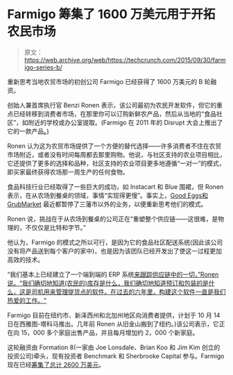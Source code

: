 # Farmigo 筹集了 1600 万美元用于开拓农民市场

> 原文：<https://web.archive.org/web/https://techcrunch.com/2015/09/30/farmigo-series-b/>

重新思考当地农贸市场的初创公司 Farmigo 已经获得了 1600 万美元的 B 轮融资。

创始人兼首席执行官 Benzi Ronen 表示，该公司最初为农民开发软件，但它的重点已经转移到消费者市场，在那里你可以订购新鲜农产品，然后从当地的“食品社区”，如附近的学校或办公室提取。(Farmigo 在 2011 年的 Disrupt 大会上推出了它的一款产品[。)](https://web.archive.org/web/20220520220228/https://beta.techcrunch.com/2011/09/12/farmigo-tapping-into-the-power-of-the-web-to-bring-you-fresh-veggies/)

Ronen 认为这为农贸市场提供了一个方便的替代选择——许多消费者不住在农贸市场附近，或者没有时间每周都去那里购物。他说，与社区支持的农业项目相比，它还提供了更多的选择和品种，社区支持的农业项目更多地遵循“一对一”的模式，即买家最终获得农场那一周生产的任何食物。

食品科技行业已经取得了一些巨大的成功，如 Instacart 和 Blue 围裙，但 Ronen 表示，在从农场到餐桌的领域，事情“实现得更慢”。事实上，[Good Eggs](https://web.archive.org/web/20220520220228/https://beta.techcrunch.com/2015/08/05/good-eggs-layoffs/)[和 GrubMarket](https://web.archive.org/web/20220520220228/https://beta.techcrunch.com/2015/09/18/farm-to-fridge-food-delivery-service-grubmarket-grabs-10m-series-a/) 最近都暂停了三藩市以外的业务，以便重新思考他们的模式。

Ronen 说，挑战在于从农场到餐桌的公司正在“重塑整个供应链——这很难，是物理的，不仅仅是比特和字节。”

他认为，Farmigo 的模式之所以可行，是因为它的食品社区配送系统(因此该公司没有将产品送到每个客户的家中)，也是因为该团队已经开发出了使这一过程更加高效的技术。

“我们基本上已经建立了一个端到端的 ERP 系统[来跟踪供应链中的一切，”Ronen 说。“我们确切地知道(农民的)库存是什么，我们确切地知道预订和包装的是什么，这是司机用来管理提货点的软件。在过去的六年里，构建这个软件一直是我们热爱的工作。"](https://web.archive.org/web/20220520220228/https://en.wikipedia.org/wiki/Enterprise_resource_planning)

Farmigo 目前在纽约市、新泽西州和北加州地区向消费者提供，计划于 10 月 14 日在西雅图-塔科马推出。几年前 Ronen 从旧金山搬到了纽约。)该公司表示，它正在向 15，000 多个家庭出售产品，并且每月增加约 2，000 个新家庭。

这轮融资由 Formation 8(一家由 Joe Lonsdale、Brian Koo 和 Jim Kim 创立的投资公司)牵头，现有投资者 Benchmark 和 Sherbrooke Capital 参与。Farmigo 现在已经[筹集了总计 2600 万美元](https://web.archive.org/web/20220520220228/https://beta.techcrunch.com/2012/12/11/farmigo-local-food-communities/)。